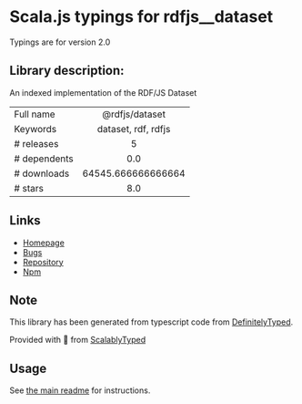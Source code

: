 
# Scala.js typings for rdfjs__dataset

Typings are for version 2.0

## Library description:
An indexed implementation of the RDF/JS Dataset

|                    |                 |
| ------------------ | :-------------: |
| Full name          | @rdfjs/dataset |
| Keywords           | dataset, rdf, rdfjs |
| # releases         | 5 |
| # dependents       | 0.0 |
| # downloads        | 64545.666666666664 |
| # stars            | 8.0 |

## Links
- [Homepage](https://github.com/rdfjs-base/dataset)
- [Bugs](https://github.com/rdfjs-base/dataset/issues)
- [Repository](https://github.com/rdfjs-base/dataset)
- [Npm](https://www.npmjs.com/package/%40rdfjs%2Fdataset)
    


## Note
This library has been generated from typescript code from [DefinitelyTyped](https://definitelytyped.org).

Provided with :purple_heart: from [ScalablyTyped](https://github.com/oyvindberg/ScalablyTyped)

## Usage
See [the main readme](../../readme.md) for instructions.


